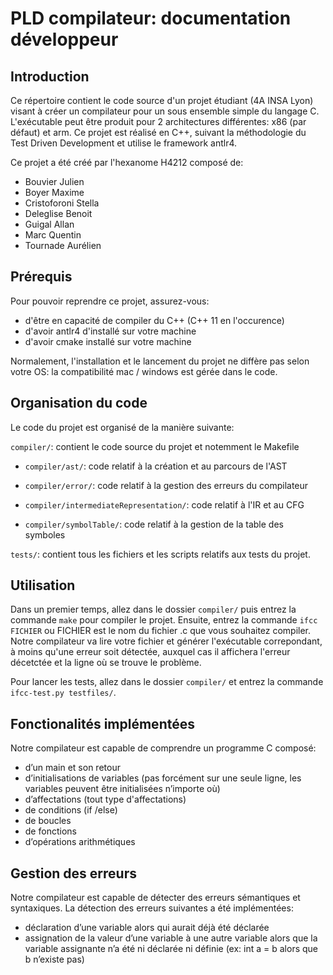 # PLD compilateur: documentation développeur

## Introduction
Ce répertoire contient le code source d'un projet étudiant (4A INSA Lyon) visant à créer un compilateur pour un sous ensemble simple du langage C. L'exécutable peut être produit pour 2 architectures différentes: x86 (par défaut) et arm. Ce projet est réalisé en C++, suivant la méthodologie du Test Driven Development et utilise le framework antlr4. 

Ce projet a été créé par l'hexanome H4212 composé de:
- Bouvier Julien
- Boyer Maxime
- Cristoforoni Stella
- Deleglise Benoit
- Guigal Allan
- Marc Quentin
- Tournade Aurélien

## Prérequis
Pour pouvoir reprendre ce projet, assurez-vous:
- d'être en capacité de compiler du C++ (C++ 11 en l'occurence)
- d'avoir antlr4 d'installé sur votre machine
- d'avoir cmake installé sur votre machine

Normalement, l'installation et le lancement du projet ne diffère pas selon votre OS: la compatibilité mac / windows est gérée dans le code.

## Organisation du code
Le code du projet est organisé de la manière suivante:

`compiler/`: contient le code source du projet et notemment le Makefile

- `compiler/ast/`: code relatif à la création et au parcours de l'AST

- `compiler/error/`: code relatif à la gestion des erreurs du compilateur
  
- `compiler/intermediateRepresentation/`: code relatif à l'IR et au CFG
  
- `compiler/symbolTable/`: code relatif à la gestion de la table des symboles
  
`tests/`: contient tous les fichiers et les scripts relatifs aux tests du projet. 

## Utilisation
Dans un premier temps, allez dans le dossier `compiler/` puis entrez la commande `make` pour compiler le projet. Ensuite, entrez la commande `ifcc FICHIER` ou FICHIER est le nom du fichier .c que vous souhaitez compiler. Notre compilateur va lire votre fichier et générer l'exécutable correpondant, à moins qu'une erreur soit détectée, auxquel cas il affichera l'erreur décetctée et la ligne où se trouve le problème.

Pour lancer les tests, allez dans le dossier `compiler/` et entrez la commande `ifcc-test.py testfiles/`.

## Fonctionalités implémentées
Notre compilateur est capable de comprendre un programme C composé:
- d’un main et son retour
- d’initialisations de variables (pas forcément sur une seule ligne, les variables peuvent être initialisées n’importe où)
- d’affectations (tout type d'affectations)
- de conditions (if /else)
- de boucles
- de fonctions
- d’opérations arithmétiques 

## Gestion des erreurs
Notre compilateur est capable de détecter des erreurs sémantiques et syntaxiques. La détection des erreurs suivantes a été implémentées:
- déclaration d’une variable alors qui aurait déjà été déclarée
- assignation de la valeur d’une variable à une autre variable alors que la variable assignante n’a été  ni déclarée ni définie (ex: int a = b alors que b n’existe pas)

